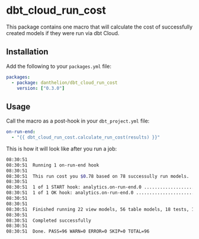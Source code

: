 # dbt_cloud_run_cost

This package contains one macro that will calculate the cost of successfully created models if they were run via dbt Cloud.

## Installation

Add the following to your `packages.yml` file:

```yaml
packages:
  - package: danthelion/dbt_cloud_run_cost
    version: ["0.3.0"]
```

## Usage

Call the macro as a post-hook in your `dbt_project.yml` file:

```yaml
on-run-end:
  - "{{ dbt_cloud_run_cost.calculate_run_cost(results) }}"
```

This is how it will look like after you run a job:

```bash
08:30:51  
08:30:51  Running 1 on-run-end hook
08:30:51
08:30:51  This run cost you $0.78 based on 78 successully run models.
08:30:51
08:30:51  1 of 1 START hook: analytics.on-run-end.0 ......................... [RUN]
08:30:51  1 of 1 OK hook: analytics.on-run-end.0 ............................ [OK in 0.00s]
08:30:51  
08:30:51  
08:30:51  Finished running 22 view models, 56 table models, 18 tests, 1 hook in 0 hours 10 minutes and 34.38 seconds (634.38s).
08:30:51  
08:30:51  Completed successfully
08:30:51  
08:30:51  Done. PASS=96 WARN=0 ERROR=0 SKIP=0 TOTAL=96
```
